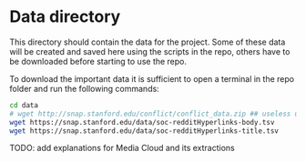 # Data directory

This directory should contain the data for the project.
Some of these data will be created and saved here using the scripts in the repo, others have to be downloaded before starting to use the repo.

To download the important data it is sufficient to open a terminal in the repo folder and run the following commands:

```bash
cd data
# wget http://snap.stanford.edu/conflict/conflict_data.zip ## useless until now
wget https://snap.stanford.edu/data/soc-redditHyperlinks-body.tsv
wget https://snap.stanford.edu/data/soc-redditHyperlinks-title.tsv
```

TODO: add explanations for Media Cloud and its extractions
